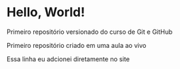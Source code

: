 # Hello, World!
 Primeiro repositório versionado do curso de Git e GitHub

Primeiro repositório criado em uma aula ao vivo

Essa linha eu adcionei diretamente no site
